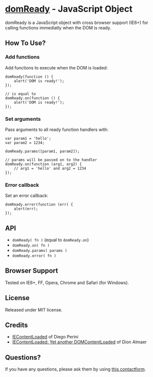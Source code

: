 [domReady](http://www.freelancephp.net/domready-javascript-object-cross-browser/) - JavaScript Object
=====================================================================================================

domReady is a JavaScript object with cross browser support (IE6+) for calling functions immediatly when the DOM is ready.


How To Use?
-----------

### Add functions ###

Add functions to execute when the DOM is loaded:

    domReady(function () {
        alert('DOM is ready!');
    });

    // is equal to
    domReady.on(function () {
        alert('DOM is ready!');
    });

### Set arguments ###

Pass arguments to all ready function handlers with:

    var param1 = 'hello';
    var param2 = 1234;

    domReady.params([param1, param2]);

    // params will be passed on to the handler
    domReady.on(function (arg1, arg2) {
        // arg1 = 'hello' and arg2 = 1234
    });

### Error callback ###

Set an error callback:

    domReady.error(function (err) {
        alert(err);
    });


API
---
* `domReady( fn )` (equal to `domReady.on`)
* `domReady.on( fn )`
* `domReady.params( params )`
* `domReady.error( fn )`



Browser Support
---------------

Tested on IE6+, FF, Opera, Chrome and Safari (for Windows).


License
-------

Released under MIT license.


Credits
-------

* [IEContentLoaded](http://javascript.nwbox.com/IEContentLoaded/) of Diego Perini
* [IEContentLoaded: Yet another DOMContentLoaded](http://ajaxian.com/archives/iecontentloaded-yet-another-domcontentloaded) of Dion Almaer


Questions?
----------

If you have any questions, please ask them by using [this contactform](http://www.freelancephp.net/contact).
